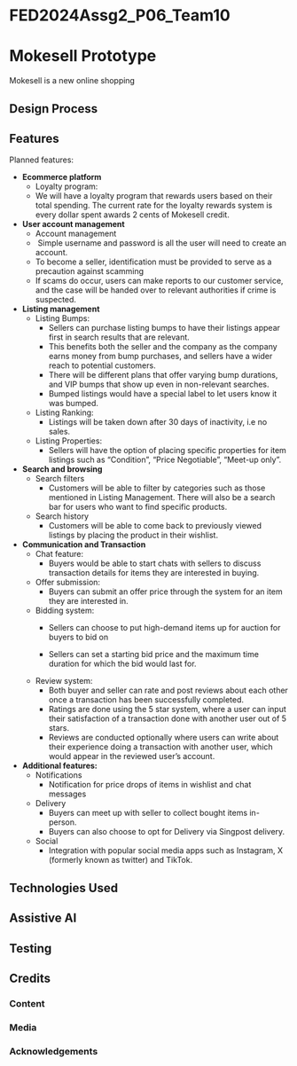 # FED2024Assg2_P06_Team10
# Mokesell Prototype
Mokesell is a new online shopping 
## Design Process

## Features
Planned features: 
- **Ecommerce platform**
	- Loyalty program: 
	- We will have a loyalty program that rewards users based on their total spending. The current rate for the loyalty rewards system is every dollar spent awards 2 cents of Mokesell credit.
- **User account management**
	- Account management
	-  Simple username and password is all the user will need to create an account. 	    
	- To become a seller, identification must be provided to serve as a precaution against scamming
	- If scams do occur, users can make reports to our customer service, and the case will be handed over to relevant authorities if crime is suspected.
- **Listing management**
	- Listing Bumps: 
		- Sellers can purchase listing bumps to have their listings appear first in search results that are relevant.
		- This benefits both the seller and the company as the company earns money from bump purchases, and sellers have a wider reach to potential customers.
		- There will be different plans that offer varying bump durations, and VIP bumps that show up even in non-relevant searches. 
		- Bumped listings would have a special label to let users know it was bumped. 
	- Listing Ranking: 
		- Listings will be taken down after 30 days of inactivity, i.e no sales. 
	- Listing Properties: 
		- Sellers will have the option of placing specific properties for item listings such as “Condition”, “Price Negotiable”, “Meet-up only”.
- **Search and browsing**
	- Search filters
		- Customers will be able to filter by categories such as those mentioned in Listing Management. There will also be a search bar for users who want to find specific products. 
	- Search history
		- Customers will be able to come back to previously viewed listings by placing the product in their wishlist.
- **Communication and Transaction**
	- Chat feature: 
		- Buyers would be able to start chats with sellers to discuss transaction details for items they are interested in buying. 
	- Offer submission: 
	    - Buyers can submit an offer price through the system for an item they are interested in. 
	- Bidding system: 
		- Sellers can choose to put high-demand items up for auction for buyers to bid on
		    
		- Sellers can set a starting bid price and the maximum time duration for which the bid would last for. 
	- Review system: 
		- Both buyer and seller can rate and post reviews about each other once a transaction has been successfully completed. 
		- Ratings are done using the 5 star system, where a user can input their satisfaction of a transaction done with another user out of 5 stars. 
		- Reviews are conducted optionally where users can write about their experience doing a transaction with another user, which would appear in the reviewed user’s account. 
- **Additional features:** 
	- Notifications
		- Notification for price drops of items in wishlist and chat messages
	- Delivery
		- Buyers can meet up with seller to collect bought items in-person. 
		- Buyers can also choose to opt for Delivery via Singpost delivery. 
	- Social
		- Integration with popular social media apps such as Instagram, X (formerly known as twitter) and TikTok.


## Technologies Used

## Assistive AI

## Testing

## Credits
### Content
### Media
### Acknowledgements

